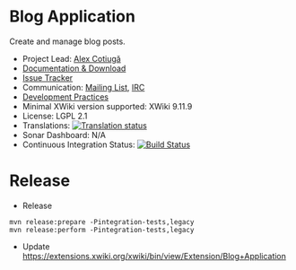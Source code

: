 # Blog Application

Create and manage blog posts.

* Project Lead: [Alex Cotiugă](http://www.xwiki.org/xwiki/bin/view/XWiki/acotiuga)
* [Documentation & Download](http://extensions.xwiki.org/xwiki/bin/view/Extension/Blog+Application)
* [Issue Tracker](https://jira.xwiki.org/browse/BLOG)
* Communication: [Mailing List](http://dev.xwiki.org/xwiki/bin/view/Community/MailingLists), [IRC](http://dev.xwiki.org/xwiki/bin/view/Community/IRC)
* [Development Practices](http://dev.xwiki.org)
* Minimal XWiki version supported: XWiki 9.11.9
* License: LGPL 2.1
* Translations: [![Translation status](https://l10n.xwiki.org/widgets/xwiki-contrib/-/blog-translations/svg-badge.svg)](https://l10n.xwiki.org/projects/xwiki-contrib/blog-translations/)
* Sonar Dashboard: N/A
* Continuous Integration Status: [![Build Status](http://ci.xwiki.org/job/XWiki%20Contrib/job/application-blog/job/master/badge/icon)](http://ci.xwiki.org/job/XWiki%20Contrib/job/application-blog/job/master/)

# Release

* Release

```
mvn release:prepare -Pintegration-tests,legacy
mvn release:perform -Pintegration-tests,legacy
```

* Update https://extensions.xwiki.org/xwiki/bin/view/Extension/Blog+Application
